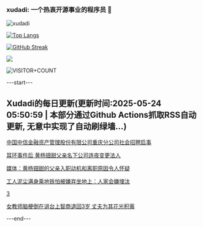 ### xudadi: 一个热衷开源事业的程序员 👋

![xudadi](https://github-readme-stats-git-masterorgs-github-readme-stats-team.vercel.app/api?username=xudadi)

[![Top Langs](https://github-readme-stats.vercel.app/api/top-langs/?username=xudadi)](https://github.com/anuraghazra/github-readme-stats)

[![GitHub Streak](https://streak-stats.demolab.com?user=xudadi&locale=zh_Hans)](https://git.io/streak-stats)

![](https://raw.githubusercontent.com/xudadi/xudadi/main/assets/github-contribution-grid-snake.svg)

![VISITOR+COUNT](https://komarev.com/ghpvc/?username=xudadi&label=VISITOR+COUNT)


---start---

## Xudadi的每日更新(更新时间:2025-05-24 05:50:59 | 本部分通过Github Actions抓取RSS自动更新, 无意中实现了自动刷绿墙...)

[中国中信金融资产管理股份有限公司重庆分公司社会招聘启事](https://www.gongkaoleida.com/article/2416341)

[耳环事件后 黄杨钿甜父亲名下公司连夜变更法人](https://m.163.com/news/article/K088RU950550B6IS.html)

[媒体：黄杨钿甜的父亲入职动机和离职原因令人怀疑](https://m.163.com/news/article/K09DE3B400019B3E.html)

[工人泥尘满身乘地铁怕被嫌弃坐地上：人家会嫌埋汰](https://m.163.com/news/article/K088TN9L0514R9P4.html)

[3](https://m.163.com/touch/news/sub/domestic)

[女教师脑梗倒在讲台上智商退回3岁 丈夫为其花光积蓄](https://m.163.com/news/article/K06MGGN60514TTN3.html)

---end---
